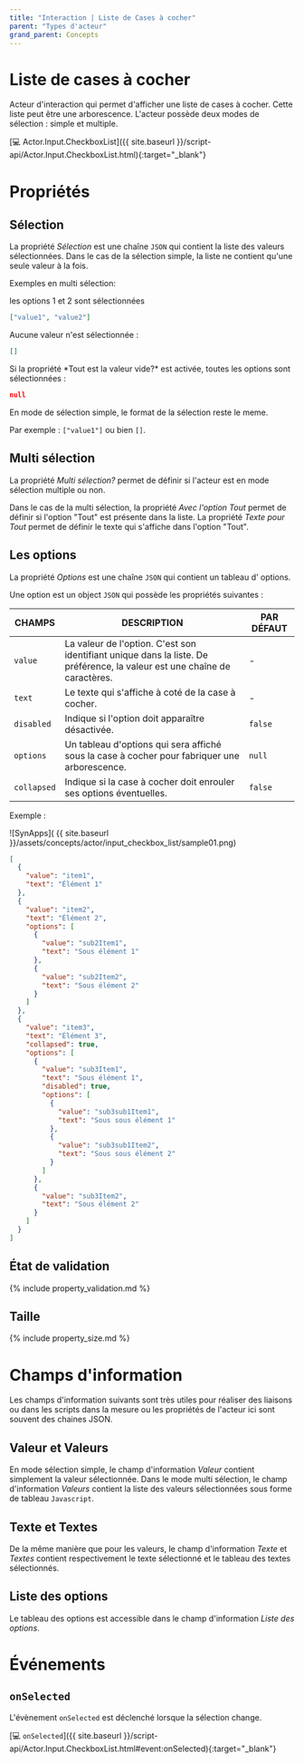 ```yaml
---
title: "Interaction | Liste de Cases à cocher"
parent: "Types d'acteur"
grand_parent: Concepts
---
```


# Liste de cases à cocher

Acteur d'interaction qui permet d'afficher une liste de cases à cocher. Cette liste peut être une arborescence. L'acteur possède deux modes de sélection : simple et multiple.

[&#x1F4BB; Actor.Input.CheckboxList]({{ site.baseurl }}/script-api/Actor.Input.CheckboxList.html){:target="_blank"}


# Propriétés

## Sélection

La propriété *Sélection* est une chaîne `JSON` qui contient la liste des valeurs sélectionnées. Dans le cas de la sélection simple, la liste ne contient qu'une seule valeur à la fois.

Exemples en multi sélection:

<div class="code-example" markdown="1">
les options 1 et 2 sont sélectionnées
</div>

```json
["value1", "value2"]
```

<div class="code-example" markdown="1">
Aucune valeur n'est sélectionnée :
</div>

```json
[]
```

<div class="code-example" markdown="1">
Si la propriété *Tout est la valeur vide?* est activée, toutes les options sont sélectionnées :
</div>

```json
null
```

En mode de sélection simple, le format de la sélection reste le meme.

Par exemple : `["value1"]` ou bien `[]`.

## Multi sélection
La propriété *Multi sélection?* permet de définir si l'acteur est en mode sélection multiple ou non.

Dans le cas de la multi sélection, la propriété *Avec l'option Tout* permet de définir si l'option "Tout" est présente dans la liste. La propriété *Texte pour Tout* permet de définir le texte qui s'affiche dans l'option "Tout".

## Les options

La propriété *Options* est une chaîne `JSON` qui contient un tableau d' options.

Une option est un object `JSON` qui possède les propriétés suivantes :

| CHAMPS | DESCRIPTION | PAR DÉFAUT |
|--------|-------------|------------|
| `value` | La valeur de l'option. C'est son identifiant unique dans la liste. De préférence, la valeur est une chaîne de caractères. | - |
| `text` | Le texte qui s'affiche à coté de la case à cocher. | - |
| `disabled` | Indique si l'option doit apparaître désactivée. | `false` |
| `options` | Un tableau d'options qui sera affiché sous la case à cocher pour fabriquer une arborescence. | `null` |
| `collapsed` | Indique si la case à cocher doit enrouler ses options éventuelles. | `false` |

Exemple :

<div class="code-example" markdown="1">

![SynApps]( {{ site.baseurl }}/assets/concepts/actor/input_checkbox_list/sample01.png)



</div>

```json
[
  {
    "value": "item1",
    "text": "Élément 1"
  },
  {
    "value": "item2",
    "text": "Élément 2",
    "options": [
      {
        "value": "sub2Item1",
        "text": "Sous élément 1"
      },
      {
        "value": "sub2Item2",
        "text": "Sous élément 2"
      }
    ]
  },
  {
    "value": "item3",
    "text": "Élément 3",
    "collapsed": true,
    "options": [
      {
        "value": "sub3Item1",
        "text": "Sous élément 1",
        "disabled": true,
        "options": [
          {
            "value": "sub3sub1Item1",
            "text": "Sous sous élément 1"
          },
          {
            "value": "sub3sub1Item2",
            "text": "Sous sous élément 2"
          }
        ]
      },
      {
        "value": "sub3Item2",
        "text": "Sous élément 2"
      }
    ]
  }
]
```

## État de validation

{% include property_validation.md %}

## Taille

{% include property_size.md %}

# Champs d'information

Les champs d'information suivants sont très utiles pour réaliser des liaisons ou dans les scripts dans la mesure ou les propriétés de l'acteur ici sont souvent des chaines JSON.

## Valeur et Valeurs

En mode sélection simple, le champ d'information *Valeur* contient simplement la valeur sélectionnée. Dans le mode multi sélection, le champ d'information *Valeurs* contient la liste des valeurs sélectionnées sous forme de tableau `Javascript`.

## Texte et Textes

De la même manière que pour les valeurs, le champ d'information *Texte* et  *Textes* contient respectivement le texte sélectionné et le tableau des textes sélectionnés.

## Liste des options

Le tableau des options est accessible dans le champ d'information *Liste des options*.

# Événements

## `onSelected`

L'évènement `onSelected` est déclenché lorsque la sélection change.

[&#x1F4BB; `onSelected`]({{ site.baseurl }}/script-api/Actor.Input.CheckboxList.html#event:onSelected){:target="_blank"}
